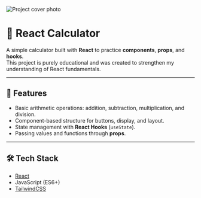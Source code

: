 ![Project cover photo](./project.png.png)

# 🧮 React Calculator

A simple calculator built with **React** to practice **components**, **props**, and **hooks**.  
This project is purely educational and was created to strengthen my understanding of React fundamentals.

---

## 🚀 Features
- Basic arithmetic operations: addition, subtraction, multiplication, and division.  
- Component-based structure for buttons, display, and layout.  
- State management with **React Hooks** (`useState`).  
- Passing values and functions through **props**.  

---

## 🛠️ Tech Stack
- [React](https://react.dev/)  
- JavaScript (ES6+)  
- [TailwindCSS](https://tailwindcss.com/)

